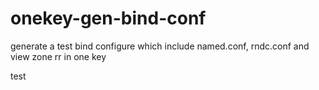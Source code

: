 onekey-gen-bind-conf
====================

generate a test bind configure which include named.conf, rndc.conf and view zone rr in one key


test
